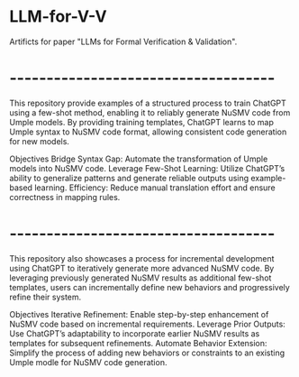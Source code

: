 # LLM-for-V-V
Artificts for paper "LLMs for Formal Verification & Validation".

# ------------------------------------

This repository provide examples of a structured process to train ChatGPT using a few-shot method, enabling it to reliably generate NuSMV code from Umple models. By providing training templates, ChatGPT learns to map Umple syntax to NuSMV code format, allowing consistent code generation for new models.

Objectives
Bridge Syntax Gap: Automate the transformation of Umple models into NuSMV code.
Leverage Few-Shot Learning: Utilize ChatGPT’s ability to generalize patterns and generate reliable outputs using example-based learning.
Efficiency: Reduce manual translation effort and ensure correctness in mapping rules.

# ------------------------------------

This repository also showcases a process for incremental development using ChatGPT to iteratively generate more advanced NuSMV code. By leveraging previously generated NuSMV results as additional few-shot templates, users can incrementally define new behaviors and progressively refine their system.

Objectives
Iterative Refinement: Enable step-by-step enhancement of NuSMV code based on incremental requirements.
Leverage Prior Outputs: Use ChatGPT’s adaptability to incorporate earlier NuSMV results as templates for subsequent refinements.
Automate Behavior Extension: Simplify the process of adding new behaviors or constraints to an existing Umple modle for NuSMV code generation.
